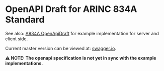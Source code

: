 # OpenAPI Draft for ARINC 834A Standard
See also: [A834A OpenApiDraft](https://github.com/lufthansa-group-flight-operations/arinc-834a-apidraft) for example implementation for server and client side.


 Current master version can be viewed at: [swagger.io](https://petstore.swagger.io/?url=https://github.com/lufthansa-group-flight-operations/arinc-834a-openapidraft/blob/master/a834a_openapi.yaml#/).

 
 **:warning: NOTE: The openapi specification is not yet in sync with the example implementations.**